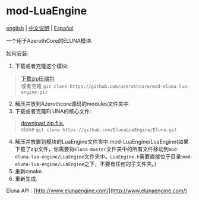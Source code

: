 # mod-LuaEngine
[english](README.md) | [中文说明](README_CN.md) | [Español](README_ES.md)

一个用于AzerothCore的ELUNA模块.

如何安装:

1. 下载或者克隆这个模块:  
>   [下载zip压缩包](https://github.com/azerothcore/mod-eluna-lua-engine/archive/master.zip)  
>   或者克隆 `git clone https://github.com/azerothcore/mod-eluna-lua-engine.git`  
2. 解压并放到Azerothcore源码的modules文件夹中.  
3. 下载或者克隆ELUNA的核心文件:  
>   [download zip file.](https://github.com/ElunaLuaEngine/Eluna/archive/master.zip)  
>   clone `git clone https://github.com/ElunaLuaEngine/Eluna.git`  
4. 解压并放置到模块的LuaEngine文件夹中:mod-LuaEngine/LuaEngine(如果下载了zip文件，你需要将`Eluna-master`文件夹中的所有文件移动到`mod-eluna-lua-engine/LuaEngine`文件夹中。`LuaEngine.h`需要直接位于目录:`mod-eluna-lua-engine/LuaEngine`之下，不要有任何的子文件夹。)
5. 重新cmake.  
6. 重新生成. 

Eluna API : [http://www.elunaengine.com/](http://www.elunaengine.com/)